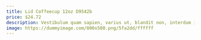 ```yaml
---
title: Lid Coffeecup 12oz D9542b
price: $24.72
description: Vestibulum quam sapien, varius ut, blandit non, interdum in, ante. Vestibulum ante ipsum primis in faucibus orci luctus et ultrices posuere cubilia Curae; Duis faucibus accumsan odio. Curabitur convallis.
image: https://dummyimage.com/800x500.png/5fa2dd/ffffff
---
```

